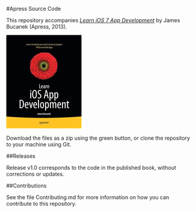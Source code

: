 #Apress Source Code

This repository accompanies [*Learn iOS 7 App Development*](http://www.apress.com/9781430250623) by James Bucanek (Apress, 2013).

![Cover image](9781430250623.jpg)

Download the files as a zip using the green button, or clone the repository to your machine using Git.

##Releases

Release v1.0 corresponds to the code in the published book, without corrections or updates.

##Contributions

See the file Contributing.md for more information on how you can contribute to this repository.
